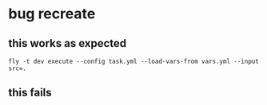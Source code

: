 # bug recreate

## this works as expected

```
fly -t dev execute --config task.yml --load-vars-from vars.yml --input src=.
```

## this fails
